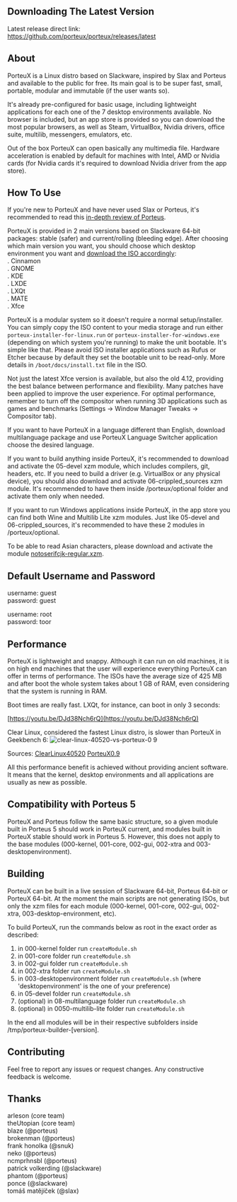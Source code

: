 ## Downloading The Latest Version

Latest release direct link: https://github.com/porteux/porteux/releases/latest

## About

PorteuX is a Linux distro based on Slackware, inspired by Slax and Porteus and available to the public for free. Its main goal is to be super fast, small, portable, modular and immutable (if the user wants so).

It's already pre-configured for basic usage, including lightweight applications for each one of the 7 desktop environments available. No browser is included, but an app store is provided so you can download the most popular browsers, as well as Steam, VirtualBox, Nvidia drivers, office suite, multilib, messengers, emulators, etc.

Out of the box PorteuX can open basically any multimedia file. Hardware acceleration is enabled by default for machines with Intel, AMD or Nvidia cards (for Nvidia cards it's required to download Nvidia driver from the app store).

## How To Use

If you're new to PorteuX and have never used Slax or Porteus, it's recommended to read this [in-depth review of Porteus](https://medium.com/@fulalas/porteus-5-review-a-different-and-powerful-linux-distro-33df8789a758).

PorteuX is provided in 2 main versions based on Slackware 64-bit packages: stable (safer) and current/rolling (bleeding edge). After choosing which main version you want, you should choose which desktop environment you want and [download the ISO accordingly](https://github.com/porteux/porteux/releases/latest): <br />
. Cinnamon<br />
. GNOME<br />
. KDE<br />
. LXDE<br />
. LXQt<br />
. MATE<br />
. Xfce<br />

PorteuX is a modular system so it doesn't require a normal setup/installer. You can simply copy the ISO content to your media storage and run either `porteux-installer-for-linux.run` or `porteux-installer-for-windows.exe` (depending on which system you're running) to make the unit bootable. It's simple like that. Please avoid ISO installer applications such as Rufus or Etcher because by default they set the bootable unit to be read-only. More details in `/boot/docs/install.txt` file in the ISO.

Not just the latest Xfce version is available, but also the old 4.12, providing the best balance between performance and flexibility. Many patches have been applied to improve the user experience. For optimal performance, remember to turn off the compositor when running 3D applications such as games and benchmarks (Settings -> Window Manager Tweaks -> Compositor tab).

If you want to have PorteuX in a language different than English, download multilanguage package and use PorteuX Language Switcher application choose the desired language.

If you want to build anything inside PorteuX, it's recommended to download and activate the 05-devel xzm module, which includes compilers, git, headers, etc. If you need to build a driver (e.g. VirtualBox or any physical device), you should also download and activate 06-crippled_sources xzm module. It's recommended to have them inside /porteux/optional folder and activate them only when needed.

If you want to run Windows applications inside PorteuX, in the app store you can find both Wine and Multilib Lite xzm modules. Just like 05-devel and 06-crippled_sources, it's recommended to have these 2 modules in /porteux/optional.

To be able to read Asian characters, please download and activate the module [notoserifcjk-regular.xzm](https://github.com/porteux/porteux/raw/main/extras/notoserifcjk-regular.xzm).

## Default Username and Password

username: guest<br />
password: guest<br />

username: root<br />
password: toor<br />

## Performance

PorteuX is lightweight and snappy. Although it can run on old machines, it is on high end machines that the user will experience everything PorteuX can offer in terms of performance. The ISOs have the average size of 425 MB and after boot the whole system takes about 1 GB of RAM, even considering that the system is running in RAM.

Boot times are really fast. LXQt, for instance, can boot in only 3 seconds:

[https://youtu.be/DJd38Nch6rQ](https://youtu.be/DJd38Nch6rQ)

Clear Linux, considered the fastest Linux distro, is slower than PorteuX in Geekbench 6:
![clear-linux-40520-vs-porteux-0 9](https://github.com/porteux/porteux/assets/126424580/8ff3cb62-91a0-4171-8c05-133e75845c6b)

Sources:
[ClearLinux40520](https://browser.geekbench.com/v6/cpu/4073056)
[PorteuX0.9](https://browser.geekbench.com/v6/cpu/4087178)

All this performance benefit is achieved without providing ancient software. It means that the kernel, desktop environments and all applications are usually as new as possible.

## Compatibility with Porteus 5

PorteuX and Porteus follow the same basic structure, so a given module built in Porteus 5 should work in PorteuX current, and modules built in PorteuX stable should work in Porteus 5. However, this does not apply to the base modules (000-kernel, 001-core, 002-gui, 002-xtra and 003-desktopenvironment).

## Building

PorteuX can be built in a live session of Slackware 64-bit, Porteus 64-bit or PorteuX 64-bit. At the moment the main scripts are not generating ISOs, but only the xzm files for each module (000-kernel, 001-core, 002-gui, 002-xtra, 003-desktop-environment, etc).

To build PorteuX, run the commands below as root in the exact order as described: <br />
1. in 000-kernel folder run `createModule.sh`<br />
2. in 001-core folder run `createModule.sh`<br />
3. in 002-gui folder run `createModule.sh`<br />
4. in 002-xtra folder run `createModule.sh`<br />
5. in 003-desktopenvironment folder run `createModule.sh` (where 'desktopenvironment' is the one of your preference)<br />
6. in 05-devel folder run `createModule.sh`<br />
7. (optional) in 08-multilanguage folder run `createModule.sh`<br />
8. (optional) in 0050-multilib-lite folder run `createModule.sh`<br />

In the end all modules will be in their respective subfolders inside /tmp/porteux-builder-[version].

## Contributing

Feel free to report any issues or request changes. Any constructive feedback is welcome.

## Thanks

arleson (core team)<br />
theUtopian (core team)<br />
blaze (@porteus)<br />
brokenman (@porteus)<br />
frank honolka (@snuk)<br />
neko (@porteus)<br />
ncmprhnsbl (@porteus)<br />
patrick volkerding (@slackware)<br />
phantom (@porteus)<br />
ponce (@slackware)<br />
tomáš matějíček (@slax)<br />
